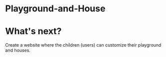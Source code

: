 # Playground-and-House

# What's next?
Create a website where the children (users) can customize their playground and houses.

